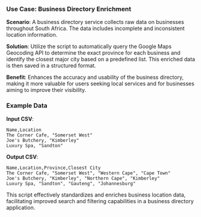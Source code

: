### Use Case: Business Directory Enrichment

**Scenario**: A business directory service collects raw data on businesses throughout South Africa. The data includes incomplete and inconsistent location information.

**Solution**: Utilize the script to automatically query the Google Maps Geocoding API to determine the exact province for each business and identify the closest major city based on a predefined list. This enriched data is then saved in a structured format.

**Benefit**: Enhances the accuracy and usability of the business directory, making it more valuable for users seeking local services and for businesses aiming to improve their visibility.

### Example Data

**Input CSV**:
```csv
Name,Location
The Corner Cafe, "Somerset West"
Joe's Butchery, "Kimberley"
Luxury Spa, "Sandton"
```

**Output CSV**:
```csv
Name,Location,Province,Closest City
The Corner Cafe, "Somerset West", "Western Cape", "Cape Town"
Joe's Butchery, "Kimberley", "Northern Cape", "Kimberley"
Luxury Spa, "Sandton", "Gauteng", "Johannesburg"
```

This script effectively standardizes and enriches business location data, facilitating improved search and filtering capabilities in a business directory application.
